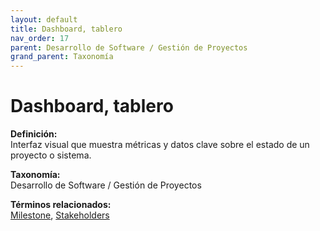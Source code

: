 ```yaml
---
layout: default
title: Dashboard, tablero
nav_order: 17
parent: Desarrollo de Software / Gestión de Proyectos
grand_parent: Taxonomía
---
```


# Dashboard, tablero

**Definición:**  
Interfaz visual que muestra métricas y datos clave sobre el estado de un proyecto o sistema.

**Taxonomía:**  
Desarrollo de Software / Gestión de Proyectos

**Términos relacionados:**  
[Milestone](https://maleniski.github.io/diccionario-angl-tec-mx/docs/taxonomia/desarrollo--de--software--/--gestión--de--proyectos/milestone.html), [Stakeholders](https://maleniski.github.io/diccionario-angl-tec-mx/docs/taxonomia/desarrollo--de--software--/--gestión--de--proyectos/stakeholders.html)
